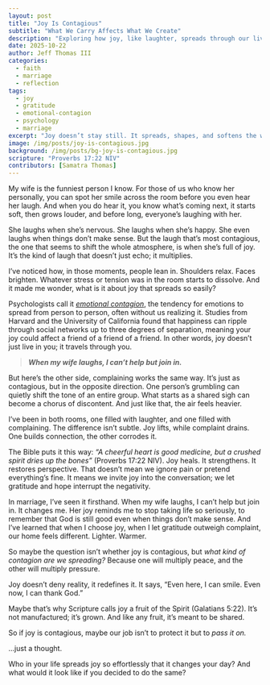 ```yaml
---
layout: post
title: "Joy Is Contagious"
subtitle: "What We Carry Affects What We Create"
description: "Exploring how joy, like laughter, spreads through our lives, shaping the spaces and souls around us."
date: 2025-10-22
author: Jeff Thomas III
categories:
  - faith
  - marriage
  - reflection
tags:
  - joy
  - gratitude
  - emotional-contagion
  - psychology
  - marriage
excerpt: "Joy doesn’t stay still. It spreads, shapes, and softens the world around us, often faster than we realize."
image: /img/posts/joy-is-contagious.jpg
background: /img/posts/bg-joy-is-contagious.jpg
scripture: "Proverbs 17:22 NIV"
contributors: [Samatra Thomas]
---
```


My wife is the funniest person I know. For those of us who know her personally, you can spot her smile across the room before you even hear her laugh. And when you do hear it, you know what’s coming next, it starts soft, then grows louder, and before long, everyone’s laughing with her.

She laughs when she’s nervous. She laughs when she’s happy. She even laughs when things don’t make sense. But the laugh that’s most contagious, the one that seems to shift the whole atmosphere, is when she’s full of joy. It’s the kind of laugh that doesn’t just echo; it multiplies.

I’ve noticed how, in those moments, people lean in. Shoulders relax. Faces brighten. Whatever stress or tension was in the room starts to dissolve. And it made me wonder, what is it about joy that spreads so easily?

Psychologists call it [*emotional contagion*](https://www.psychologytoday.com/us/basics/emotional-contagion), the tendency for emotions to spread from person to person, often without us realizing it. Studies from Harvard and the University of California found that happiness can ripple through social networks up to three degrees of separation, meaning your joy could affect a friend of a friend of a friend. In other words, joy doesn’t just live in you; it travels through you.

> ***When my wife laughs, I can’t help but join in.*** 

But here’s the other side, complaining works the same way. It’s just as contagious, but in the opposite direction. One person’s grumbling can quietly shift the tone of an entire group. What starts as a shared sigh can become a chorus of discontent. And just like that, the air feels heavier.

I’ve been in both rooms, one filled with laughter, and one filled with complaining. The difference isn’t subtle. Joy lifts, while complaint drains. One builds connection, the other corrodes it.

The Bible puts it this way: *“A cheerful heart is good medicine, but a crushed spirit dries up the bones”* (Proverbs 17:22 NIV). Joy heals. It strengthens. It restores perspective. That doesn’t mean we ignore pain or pretend everything’s fine. It means we invite joy into the conversation; we let gratitude and hope interrupt the negativity.

In marriage, I’ve seen it firsthand. When my wife laughs, I can’t help but join in. It changes me. Her joy reminds me to stop taking life so seriously, to remember that God is still good even when things don’t make sense. And I’ve learned that when I choose joy, when I let gratitude outweigh complaint, our home feels different. Lighter. Warmer.

So maybe the question isn’t whether joy is contagious, but *what kind of contagion are we spreading?* Because one will multiply peace, and the other will multiply pressure.

Joy doesn’t deny reality, it redefines it. It says, “Even here, I can smile. Even now, I can thank God.”

Maybe that’s why Scripture calls joy a fruit of the Spirit (Galatians 5:22). It’s not manufactured; it’s grown. And like any fruit, it’s meant to be shared.

So if joy is contagious, maybe our job isn’t to protect it but to *pass it on.*

…just a thought.

Who in your life spreads joy so effortlessly that it changes your day? And what would it look like if you decided to do the same?

<!--stackedit_data:
eyJoaXN0b3J5IjpbMTM5MjY1NjUsLTE4NTY2Nzc1OTZdfQ==
-->